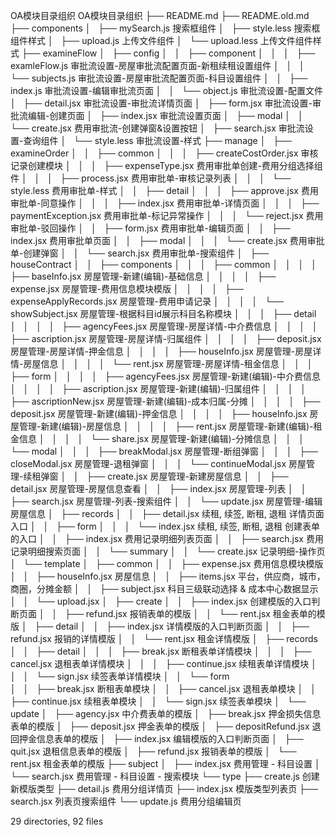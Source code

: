 OA模块目录组织
OA模块目录组织
├── README.md
├── README.old.md
├── components
│   ├── mySearch.js                     搜索框组件
│   ├── style.less                      搜索框组件样式
│   ├── upload.js                       上传文件组件
│   └── upload.less                     上传文件组件样式
├── examineFlow
│   ├── config
│   │   ├── component
│   │   │   ├── examleFlow.js           审批流设置-房屋审批流配置页面-新租续租设置组件
│   │   │   └── subjects.js             审批流设置-房屋审批流配置页面-科目设置组件
│   │   ├── index.js                    审批流设置-编辑审批流页面
│   │   └── object.js                   审批流设置-配置文件
│   ├── detail.jsx                      审批流设置-审批流详情页面
│   ├── form.jsx                        审批流设置-审批流编辑-创建页面
│   ├── index.jsx                       审批流设置页面
│   ├── modal
│   │   └── create.jsx                  费用审批流-创建弹窗&设置按钮
│   ├── search.jsx                      审批流设置-查询组件
│   └── style.less                      审批流设置-样式
├── manage
│   ├── examineOrder
│   │   ├── common
│   │   │   ├── createCostOrder.jsx     审核记录创建模块
│   │   │   ├── expenseType.jsx         费用审批单创建-费用分组选择组件
│   │   │   ├── process.jsx             费用审批单-审核记录列表
│   │   │   └── style.less              费用审批单-样式
│   │   ├── detail
│   │   │   ├── approve.jsx             费用审批单-同意操作
│   │   │   ├── index.jsx               费用审批单-详情页面
│   │   │   ├── paymentException.jsx    费用审批单-标记异常操作
│   │   │   └── reject.jsx              费用审批单-驳回操作
│   │   ├── form.jsx                    费用审批单-编辑页面
│   │   ├── index.jsx                   费用审批单页面
│   │   ├── modal
│   │   │   └── create.jsx              费用审批单-创建弹窗
│   │   └── search.jsx                  费用审批单-搜索组件
│   ├── houseContract
│   │   ├── components
│   │   │   ├── common
│   │   │   │   ├── baseInfo.jsx                房屋管理-新建(编辑)-基础信息
│   │   │   │   ├── expense.jsx                 房屋管理-费用信息模块模版
│   │   │   │   ├── expenseApplyRecords.jsx     房屋管理-费用申请记录
│   │   │   │   └── showSubject.jsx             房屋管理-根据科目id展示科目名称模块
│   │   │   ├── detail
│   │   │   │   ├── agencyFees.jsx              房屋管理-房屋详情-中介费信息
│   │   │   │   ├── ascription.jsx              房屋管理-房屋详情-归属组件
│   │   │   │   ├── deposit.jsx                 房屋管理-房屋详情-押金信息
│   │   │   │   ├── houseInfo.jsx               房屋管理-房屋详情-房屋信息
│   │   │   │   └── rent.jsx                    房屋管理-房屋详情-租金信息
│   │   │   ├── form
│   │   │   │   ├── agencyFees.jsx              房屋管理-新建(编辑)-中介费信息
│   │   │   │   ├── ascription.jsx              房屋管理-新建(编辑)-归属组件
│   │   │   │   ├── ascriptionNew.jsx           房屋管理-新建(编辑)-成本归属-分摊
│   │   │   │   ├── deposit.jsx                 房屋管理-新建(编辑)-押金信息
│   │   │   │   ├── houseInfo.jsx               房屋管理-新建(编辑)-房屋信息
│   │   │   │   ├── rent.jsx                    房屋管理-新建(编辑)-租金信息
│   │   │   │   └── share.jsx                   房屋管理-新建(编辑)-分摊信息
│   │   │   └── modal
│   │   │       ├── breakModal.jsx              房屋管理-断组弹窗
│   │   │       ├── closeModal.jsx              房屋管理-退租弹窗
│   │   │       └── continueModal.jsx           房屋管理-续租弹窗
│   │   ├── create.jsx                          房屋管理-新建房屋信息
│   │   ├── detail.jsx                          房屋管理-房屋信息查看
│   │   ├── index.jsx                           房屋管理-列表
│   │   ├── search.jsx                          房屋管理-列表-搜索组件
│   │   └── update.jsx                          房屋管理-编辑房屋信息
│   ├── records
│   │   ├── detail.jsx                          续租, 续签, 断租, 退租 详情页面入口
│   │   ├── form
│   │   │   └── index.jsx                       续租, 续签, 断租, 退租 创建表单的入口
│   │   ├── index.jsx                           费用记录明细列表页面
│   │   ├── search.jsx                          费用记录明细搜索页面
│   │   └── summary
│   │       └── create.jsx                      记录明细-操作页
│   └── template
│       ├── common
│       │   ├── expense.jsx                     费用信息模块模版
│       │   ├── houseInfo.jsx                   房屋信息
│       │   ├── items.jsx                       平台，供应商，城市，商圈，分摊金额
│       │   ├── subject.jsx                     科目三级联动选择 & 成本中心数据显示
│       │   └── upload.jsx
│       ├── create
│       │   ├── index.jsx                       创建模版的入口判断页面
│       │   ├── refund.jsx                      报销表单的模版
│       │   └── rent.jsx                        租金表单的模版
│       ├── detail
│       │   ├── index.jsx                       详情模版的入口判断页面
│       │   ├── refund.jsx                      报销的详情模版
│       │   └── rent.jsx                        租金详情模版
│       ├── records
│       │   ├── detail
│       │   │   ├── break.jsx                   断租表单详情模块
│       │   │   ├── cancel.jsx                  退租表单详情模块
│       │   │   ├── continue.jsx                续租表单详情模块
│       │   │   └── sign.jsx                    续签表单详情模块
│       │   └── form    
│       │       ├── break.jsx                   断租表单模块
│       │       ├── cancel.jsx                  退租表单模块
│       │       ├── continue.jsx                续租表单模块
│       │       └── sign.jsx                    续签表单模块
│       └── update
│           ├── agency.jsx                      中介费表单的模版
│           ├── break.jsx                       押金损失信息表单的模版
│           ├── deposit.jsx                     押金表单的模版
│           ├── depositRefund.jsx               退回押金信息表单的模版
│           ├── index.jsx                       编辑模版的入口判断页面
│           ├── quit.jsx                        退租信息表单的模版
│           ├── refund.jsx                      报销表单的模版
│           └── rent.jsx                        租金表单的模版
├── subject
│   ├── index.jsx           费用管理 - 科目设置
│   └── search.jsx          费用管理 - 科目设置 - 搜索模块
└── type
    ├── create.js           创建新模版类型
    ├── detail.js           费用分组详情页
    ├── index.jsx           模版类型列表页
    ├── search.jsx          列表页搜索组件
    └── update.js           费用分组编辑页

29 directories, 92 files
